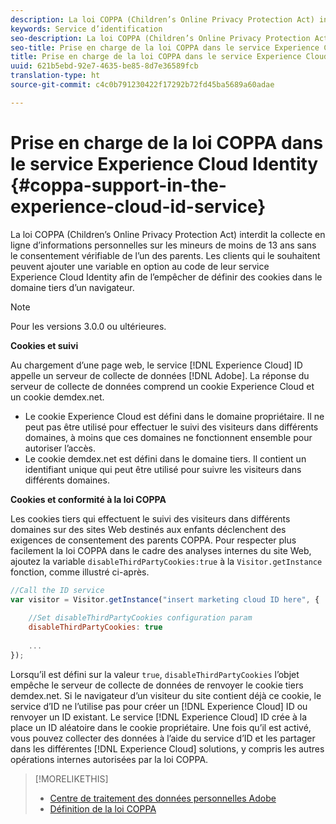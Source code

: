 ```yaml
---
description: La loi COPPA (Children’s Online Privacy Protection Act) interdit la collecte en ligne d’informations personnelles sur les mineurs de moins de 13 ans sans le consentement vérifiable de l’un des parents. Les clients qui le souhaitent peuvent ajouter une variable en option au code de leur service Experience Cloud Identity afin de l’empêcher de définir des cookies dans le domaine tiers d’un navigateur.
keywords: Service d’identification
seo-description: La loi COPPA (Children’s Online Privacy Protection Act) interdit la collecte en ligne d’informations personnelles sur les mineurs de moins de 13 ans sans le consentement vérifiable de l’un des parents. Les clients qui le souhaitent peuvent ajouter une variable en option au code de leur service Experience Cloud Identity afin de l’empêcher de définir des cookies dans le domaine tiers d’un navigateur.
seo-title: Prise en charge de la loi COPPA dans le service Experience Cloud Identity
title: Prise en charge de la loi COPPA dans le service Experience Cloud Identity
uuid: 621b5ebd-92e7-4635-be85-8d7e36589fcb
translation-type: ht
source-git-commit: c4c0b791230422f17292b72fd45ba5689a60adae

---
```



# Prise en charge de la loi COPPA dans le service Experience Cloud Identity {#coppa-support-in-the-experience-cloud-id-service}

La loi COPPA (Children’s Online Privacy Protection Act) interdit la collecte en ligne d’informations personnelles sur les mineurs de moins de 13 ans sans le consentement vérifiable de l’un des parents. Les clients qui le souhaitent peuvent ajouter une variable en option au code de leur service Experience Cloud Identity afin de l’empêcher de définir des cookies dans le domaine tiers d’un navigateur.

>[!NOTE]
>
>Pour les versions 3.0.0 ou ultérieures.

**Cookies et suivi**

Au chargement d’une page web, le service [!DNL Experience Cloud] ID appelle un serveur de collecte de données [!DNL Adobe]. La réponse du serveur de collecte de données comprend un cookie Experience Cloud et un cookie demdex.net.

* Le cookie Experience Cloud est défini dans le domaine propriétaire. Il ne peut pas être utilisé pour effectuer le suivi des visiteurs dans différents domaines, à moins que ces domaines ne fonctionnent ensemble pour autoriser l’accès.
* Le cookie demdex.net est défini dans le domaine tiers. Il contient un identifiant unique qui peut être utilisé pour suivre les visiteurs dans différents domaines.

**Cookies et conformité à la loi COPPA**

Les cookies tiers qui effectuent le suivi des visiteurs dans différents domaines sur des sites Web destinés aux enfants déclenchent des exigences de consentement des parents COPPA. Pour respecter plus facilement la loi COPPA dans le cadre des analyses internes du site Web, ajoutez la variable `disableThirdPartyCookies:true` à la `Visitor.getInstance` fonction, comme illustré ci-après.

```js
//Call the ID service 
var visitor = Visitor.getInstance("insert marketing cloud ID here", { 
 
    //Set disableThirdPartyCookies configuration param 
    disableThirdPartyCookies: true 
 
    ... 
});
```

Lorsqu’il est défini sur la valeur `true`, `disableThirdPartyCookies` l’objet empêche le serveur de collecte de données de renvoyer le cookie tiers demdex.net. Si le navigateur d’un visiteur du site contient déjà ce cookie, le service d’ID ne l’utilise pas pour créer un [!DNL Experience Cloud] ID ou renvoyer un ID existant. Le service [!DNL Experience Cloud] ID crée à la place un ID aléatoire dans le cookie propriétaire. Une fois qu’il est activé, vous pouvez collecter des données à l’aide du service d’ID et les partager dans les différentes [!DNL Experience Cloud] solutions, y compris les autres opérations internes autorisées par la loi COPPA.

>[!MORELIKETHIS]
>
>* [Centre de traitement des données personnelles Adobe](http://www.adobe.com/fr/privacy.html)
>* [Définition de la loi COPPA](http://www.consumer.ftc.gov/articles/0031-protecting-your-childs-privacy-online#whatis)

